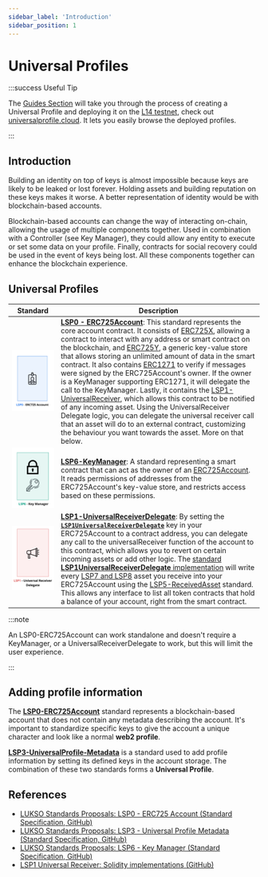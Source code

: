```yaml
---
sidebar_label: 'Introduction'
sidebar_position: 1
---
```


# Universal Profiles

:::success Useful Tip

The [Guides Section](../../guides/universal-profile/create-profile) will take you through the process of creating a Universal Profile and deploying it on the [L14 testnet](../../networks/l14-testnet.md), check out [universalprofile.cloud](https://universalprofile.cloud/). It lets you easily browse the deployed profiles.

:::

## Introduction

Building an identity on top of keys is almost impossible because keys are likely to be leaked or lost forever. Holding assets and building reputation on these keys makes it worse. A better representation of identity would be with blockchain-based accounts.

Blockchain-based accounts can change the way of interacting on-chain, allowing the usage of multiple components together. Used in combination with a Controller (see Key Manager), they could allow any entity to execute or set some data on your profile. Finally, contracts for social recovery could be used in the event of keys being lost. All these components together can enhance the blockchain experience.

## Universal Profiles

| Standard                                                                          | Description                                                                                                                                                                                                                                                                                                                                                                                                                                                                                                                                                                                                                                                                                                                                                                                                                                                                                                                                                                                                                                                                                                                                     |
| --------------------------------------------------------------------------------- | ----------------------------------------------------------------------------------------------------------------------------------------------------------------------------------------------------------------------------------------------------------------------------------------------------------------------------------------------------------------------------------------------------------------------------------------------------------------------------------------------------------------------------------------------------------------------------------------------------------------------------------------------------------------------------------------------------------------------------------------------------------------------------------------------------------------------------------------------------------------------------------------------------------------------------------------------------------------------------------------------------------------------------------------------------------------------------------------------------------------------------------------------- |
| ![](../../../static/img/standards/lsp0-erc725account-contract.jpeg)               | **[LSP0 - ERC725Account](./01-lsp0-erc725account.md)**: This standard represents the core account contract. It consists of [ERC725X](https://github.com/ethereum/EIPs/blob/master/EIPS/eip-725.md#erc725x), allowing a contract to interact with any address or smart contract on the blockchain, and [ERC725Y](https://github.com/ethereum/EIPs/blob/master/EIPS/eip-725.md#erc725y), a generic key-value store that allows storing an unlimited amount of data in the smart contract. It also contains [ERC1271](https://eips.ethereum.org/EIPS/eip-1271) to verify if messages were signed by the ERC725Account's owner. If the owner is a KeyManager supporting ERC1271, it will delegate the call to the KeyManager. Lastly, it contains the [LSP1-UniversalReceiver](https://github.com/lukso-network/LIPs/blob/main/LSPs/LSP-1-UniversalReceiver.md), which allows this contract to be notified of any incoming asset. Using the UniversalReceiver Delegate logic, you can delegate the universal receiver call that an asset will do to an external contract, customizing the behaviour you want towards the asset. More on that below. |
| ![](../../../static/img/standards/lsp6-key-manager-contract.jpeg)                 | **[LSP6-KeyManager](./04-lsp6-key-manager.md)**: A standard representing a smart contract that can act as the owner of an [ERC725Account](./01-lsp0-erc725account.md). It reads permissions of addresses from the ERC725Account's key-value store, and restricts access based on these permissions.                                                                                                                                                                                                                                                                                                                                                                                                                                                                                                                                                                                                                                                                                                                                                                                                                                             |
| ![](../../../static/img/standards/lsp1-universal-receiver-delegate-contract.jpeg) | **[LSP1-UniversalReceiverDelegate](./02-lsp1-universal-receiver-delegate.md)**: By setting the **[`LSP1UniversalReceiverDelegate`](../generic-standards/lsp1-universal-receiver#extension)** key in your ERC725Account to a contract address, you can delegate any call to the universalReceiver function of the account to this contract, which allows you to revert on certain incoming assets or add other logic. The [standard **LSP1UniversalReceiverDelegate** implementation](https://github.com/lukso-network/lsp-smart-contracts/blob/develop/contracts/LSP1UniversalReceiver/LSP1UniversalReceiverDelegateUP/LSP1UniversalReceiverDelegateUPCore.sol) will write every [LSP7 and LSP8](../nft-2.0/01-introduction.md) asset you receive into your ERC725Account using the [LSP5-ReceivedAsset](./06-lsp5-received-assets.md) standard. This allows any interface to list all token contracts that hold a balance of your account, right from the smart contract.                                                                                                                                                                      |

:::note

An LSP0-ERC725Account can work standalone and doesn't require a KeyManager, or a UniversalReceiverDelegate to work, but this will limit the user experience.

:::

## Adding profile information

The **[LSP0-ERC725Account](./01-lsp0-erc725account.md)** standard represents a blockchain-based account that does not contain any metadata describing the account. It's important to standardize specific keys to give the account a unique character and look like a normal **web2 profile**.

**[LSP3-UniversalProfile-Metadata](./03-lsp3-universal-profile-metadata.md)** is a standard used to add profile information by setting its defined keys in the account storage. The combination of these two standards forms a **Universal Profile**.

## References

- [LUKSO Standards Proposals: LSP0 - ERC725 Account (Standard Specification, GitHub)](https://github.com/lukso-network/LIPs/blob/main/LSPs/LSP-0-ERC725Account.md)
- [LUKSO Standards Proposals: LSP3 - Universal Profile Metadata (Standard Specification, GitHub)](https://github.com/lukso-network/LIPs/blob/main/LSPs/LSP-3-UniversalProfile-Metadata.md)
- [LUKSO Standards Proposals: LSP6 - Key Manager (Standard Specification, GitHub)](https://github.com/lukso-network/LIPs/blob/main/LSPs/LSP-6-KeyManager.md)
- [LSP1 Universal Receiver: Solidity implementations (GitHub)](https://github.com/lukso-network/lsp-universalprofile-smart-contracts/tree/develop/contracts/LSP1UniversalReceiver)

